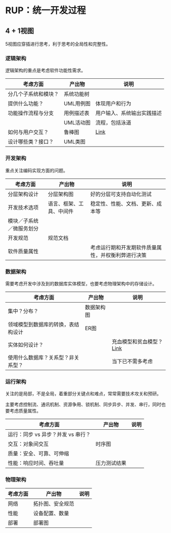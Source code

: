 # RUP：统一开发过程

## 4 + 1视图

5视图应穿插进行思考，利于思考的全局性和完整性。

### 逻辑架构

逻辑架构的重点是考虑软件功能性需求。

| 考虑方面       | 产出物    | 说明                         |
| ---------- | ------ | -------------------------- |
| 分几个子系统和模块？ | 系统功能树  |                            |
| 提供什么功能？    | UML用例图 | 体现用户和行为                    |
| 功能操作流程与分支  | 用例描述表  | 用户输入、系统输出实践描述              |
|            | UML活动图 | 流程，包括泳道                    |
| 如何与用户交互？   | 鲁棒图    | [Link](Robustness-Diagram) |
| 设计哪些类？接口？  | UML类图  |                            |

### 开发架构

重点关注编码实现方面的问题。

| 考虑方面         | 产出物          | 说明                        |
| ------------ | ------------ | ------------------------- |
| 分层架构设计       | 分层架构图        | 好的分层可支持自动化测试              |
| 开发技术选项       | 语言、框架、工具、中间件 | 稳定性、性能、文档、更新、成本等          |
| 模块／子系统／微服务划分 |              |                           |
| 开发规范         | 规范文档         |                           |
| 软件质量属性       |              | 考虑运行期和开发期软件质量属性，并权衡利弊进行决策 |

### 数据架构

需要考虑开发中涉及到的数据库实体模型，也要考虑物理架构中的存储设计。

| 考虑方面              | 产出物   | 说明                                       |
| ----------------- | ----- | ---------------------------------------- |
| 集中？分布？            | 数据架构图 |                                          |
| 领域模型到数据库的转换，表结构设计 | ER图   |                                          |
| 实体如何设计？           |       | 充血模型和贫血模型？[Link](http://www.xuebuyuan.com/1657110.html) |
| 使用什么数据库？关系型？非关系型？ |       | 当下已不需多考虑                                 |

### 运行架构

关注的是局部，不是全局，着重部分关键点和难点，常常需要技术攻关和预研。

主要考虑控制流、通讯机制、资源争用、锁机制、同步异步、并发、串行，同时也要考虑质量属性。

| 考虑方面                  | 产出物    | 说明   |
| --------------------- | ------ | ---- |
| 运行：同步 vs 异步？并发 vs 串行？ |        |      |
| 交互：对象间交互              | 时序图    |      |
| 质量：安全、可靠、可伸缩          |        |      |
| 性能：响应时间、吞吐量           | 压力测试结果 |      |

### 物理架构

| 考虑方面 | 产出物      | 说明   |
| ---- | -------- | ---- |
| 网络   | 拓扑图、安全规范 |      |
| 性能   | 设备配置、数量  |      |
| 部署   | 部署图      |      |

